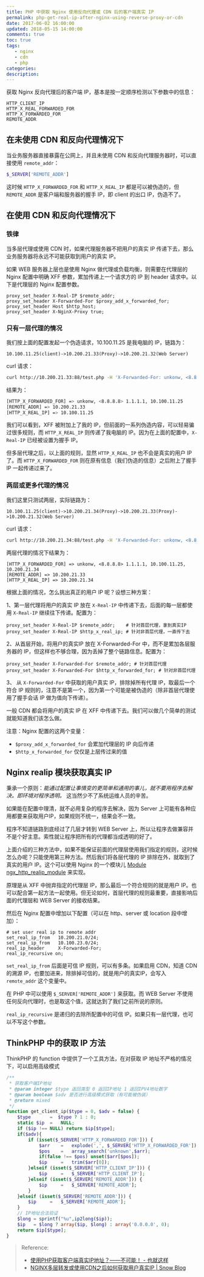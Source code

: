 ```yaml
---
title: PHP 中获取 Nginx 使用反向代理或 CDN 后的客户端真实 IP
permalink: php-get-real-ip-after-nginx-using-reverse-proxy-or-cdn
date: 2017-06-02 16:00:00
updated: 2018-05-15 14:00:00
comments: true
toc: true
tags:
   - nginx
   - cdn
   - php
categories:
description:
---
```


获取 Nginx 反向代理后的客户端 IP，基本是按一定顺序检测以下参数中的信息：

```
HTTP_CLIENT_IP
HTTP_X_REAL_FORWARDED_FOR
HTTP_X_FORWARDED_FOR
REMOTE_ADDR
```

## 在未使用 CDN 和反向代理情况下

当业务服务器直接暴露在公网上，并且未使用 CDN 和反向代理服务器时，可以直接使用 `remote_addr`：

```php
$_SERVER['REMOTE_ADDR']
```

这时候 `HTTP_X_FORWARDED_FOR` 和 `HTTP_X_REAL_IP` 都是可以被伪造的，但 `REMOTE_ADDR` 是客户端和服务器的握手 IP，即 client 的出口 IP，伪造不了。

<!-- more -->

## 在使用 CDN 和反向代理情况下

### 铁律

当多层代理或使用 CDN 时，如果代理服务器不把用户的真实 IP 传递下去，那么业务服务器将永远不可能获取到用户的真实 IP。

如果 WEB 服务器上层也是使用 Nginx 做代理或负载均衡，则需要在代理层的 Nginx 配置中明确 XFF 参数，累加传递上一个请求方的 IP 到 header 请求中。以下是代理层的 Nginx 配置参数。

```
proxy_set_header X-Real-IP $remote_addr;
proxy_set_header X-Forwarded-For $proxy_add_x_forwarded_for;
proxy_set_header Host $http_host;
proxy_set_header X-NginX-Proxy true;
```

### 只有一层代理的情况

我们按上面的配置发起一个伪造请求，10.100.11.25 是我电脑的 IP，链路为：

```
10.100.11.25(client)->10.200.21.33(Proxy)->10.200.21.32(Web Server)
```

curl 请求：

```bash
curl http://10.200.21.33:88/test.php -H 'X-Forwarded-For: unkonw, <8.8.8.8> 1.1.1.1' -H 'X-Real-IP: 2.2.2.2'
```

结果为：

```bash
[HTTP_X_FORWARDED_FOR] => unkonw, <8.8.8.8> 1.1.1.1, 10.100.11.25
[REMOTE_ADDR] => 10.200.21.33
[HTTP_X_REAL_IP] => 10.100.11.25
```

我们可以看到，XFF 被附加上了我的 IP，但前面的一系列伪造内容，可以轻易骗过很多规则，而 `HTTP_X_REAL_IP` 则传递了我电脑的 IP。因为在上面的配置中，`X-Real-IP` 已经被设置为握手 IP。

但多层代理之后，以上面的规则，显然 `HTTP_X_REAL_IP` 也不会是真实的用户 IP 了。而 `HTTP_X_FORWARDED_FOR` 则在原有信息（我们伪造的信息）之后附上了握手 IP 一起传递过来了。

### 两层或更多代理的情况

我们这里只测试两层，实际链路为：

```
10.100.11.25(client)->10.200.21.34(Proxy)->10.200.21.33(Proxy)->10.200.21.32(Web Server)
```

curl 请求：

``` bash
curl http://10.200.21.34:88/test.php -H 'X-Forwarded-For: unkonw, <8.8.8.8> 1.1.1.1' -H 'X-Real-IP: 2.2.2.2'
```

两层代理的情况下结果为：

```
[HTTP_X_FORWARDED_FOR] => unkonw, <8.8.8.8> 1.1.1.1, 10.100.11.25, 10.200.21.34
[REMOTE_ADDR] => 10.200.21.33
[HTTP_X_REAL_IP] => 10.200.21.34
```

根据上面的情况，怎么挑出真正的用户 IP 呢？设想三种方案：

1、第一层代理将用户的真实 IP 放在 `X-Real-IP` 中传递下去，后面的每一层都使用 `X-Real-IP` 继续往下传递。配置为：

```
proxy_set_header X-Real-IP $remote_addr;    # 针对首层代理，拿到真实IP
proxy_set_header X-Real-IP $http_x_real_ip; # 针对非首层代理，一直传下去
```

2、从首层开始，将用户的真实IP 放在 X-Forwarded-For 中，而不是累加各层服务器的 IP，但这样也不够合理，因为丢掉了整个链路信息。配置为：

```
proxy_set_header X-Forwarded-For $remote_addr; # 针对首层代理
proxy_set_header X-Forwarded-For $http_x_forwarded_for; # 针对非首层代理
```

3、 从 `X-Forwarded-For` 中获取的用户真实 IP，排除掉所有代理 IP，取最后一个符合 IP 规则的，注意不是第一个，因为第一个可能是被伪造的（除非首层代理使用了握手会话 IP 做为值向下传递）。

一般 CDN 都会将用户的真实 IP 在 XFF 中传递下去。我们可以做几个简单的测试就能知道我们该怎么做。

注意：Nginx 配置的这两个变量：
- `$proxy_add_x_forwarded_for` 会累加代理层的 IP 向后传递
- `$http_x_forwarded_for` 仅仅是上层传过来的值

## Nginx realip 模块获取真实 IP

秉承一个原则：*能通过配置让事情变的更简单和通用的事儿，就不要用程序去解决。即环境对程序透明。* 这当然少不了系统运维人员的辛苦。

如果能在配置中理清，就不必用复杂的程序去解决，因为 Server 上可能有各种应用都要来获取用户IP，如果规则不统一，结果会不一致。

程序不知道链路到底经过了几层才转到 WEB Server 上，所以让程序去做兼容并不是个好主意。索性就让程序把所有的代理都当成透明的好了。

上面介绍的三种方法中，如果不能保证前面的代理层使用我们指定的规则，这时候怎么办呢？只能使用第三种方法。然后我们将各层代理的 IP 排除在外，就取到了真实的用户 IP。这个可以使用 Nginx 的一个模块儿 [Module ngx_http_realip_module](http://nginx.org/en/docs/http/ngx_http_realip_module.html) 来实现。

原理是从 XFF 中抛弃指定的代理层 IP，那么最后一个符合规则的就是用户 IP。也可以配合第一起方法一起使用。但无论如何，首层代理的规则最重要，直接影响后面的代理层和 WEB Server 的接收结果。

然后在 Nginx 配置中增加以下配置（可以在 http、server 或 location 段中增加）：

```
# set user real ip to remote addr
set_real_ip_from   10.200.21.0/24;
set_real_ip_from   10.100.23.0/24;
real_ip_header     X-Forwarded-For;
real_ip_recursive on;
```

`set_real_ip_from` 后面是可信 IP 规则，可以有多条。如果启用 CDN，知道 CDN 的溯源 IP，也要加进来，除排掉可信的，就是用户的真实IP，会写入 `remote_addr` 这个变量中。

在 PHP 中可以使用 `$_SERVER['REMOTE_ADDR']` 来获取。而 WEB Server 不使用任何反向代理时，也是取这个值，这就达到了我们之前所说的原则。

`real_ip_recursive` 是递归的去除所配置中的可信 IP。如果只有一层代理，也可以不写这个参数。

## ThinkPHP 中的获取 IP 方法

ThinkPHP 的 function 中提供了一个工具方法，在对获取 IP 地址不严格的情况下，可以启用高级模式

```php
/**
 * 获取客户端IP地址
 * @param integer $type 返回类型 0 返回IP地址 1 返回IPV4地址数字
 * @param boolean $adv 是否进行高级模式获取（有可能被伪装）
 * @return mixed
 */
function get_client_ip($type = 0, $adv = false) {
    $type       =  $type ? 1 : 0;
    static $ip  =   NULL;
    if ($ip !== NULL) return $ip[$type];
    if($adv){
        if (isset($_SERVER['HTTP_X_FORWARDED_FOR'])) {
            $arr    =   explode(',', $_SERVER['HTTP_X_FORWARDED_FOR']);
            $pos    =   array_search('unknown',$arr);
            if(false !== $pos) unset($arr[$pos]);
            $ip     =   trim($arr[0]);
        }elseif (isset($_SERVER['HTTP_CLIENT_IP'])) {
            $ip     =   $_SERVER['HTTP_CLIENT_IP'];
        }elseif (isset($_SERVER['REMOTE_ADDR'])) {
            $ip     =   $_SERVER['REMOTE_ADDR'];
        }
    }elseif (isset($_SERVER['REMOTE_ADDR'])) {
        $ip     =   $_SERVER['REMOTE_ADDR'];
    }
    // IP地址合法验证
    $long = sprintf("%u",ip2long($ip));
    $ip   = $long ? array($ip, $long) : array('0.0.0.0', 0);
    return $ip[$type];
}
```

> Reference:
> - [使用PHP获取客户端真实IP地址？——不可能！ - 也就这样](http://blog.zhengshuiguang.com/php/php-ip.html)
> - [NGINX多层转发或使用CDN之后如何获取用户真实IP | Snow Blog](http://www.wkii.org/nginx-cdn-get-user-real-ip.html)
